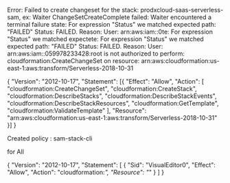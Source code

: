 Error: Failed to create changeset for the stack: prodxcloud-saas-serverless-sam, ex: Waiter ChangeSetCreateComplete failed: Waiter encountered a terminal failure state: For expression "Status" we matched expected path: "FAILED" Status: FAILED. Reason: User: arn:aws:iam::0te: For expression "Status" we matched expectete: For expression "Status" we matched expected path: "FAILED" Status: FAILED. Reason: User: arn:aws:iam::059978233428:root is not authorized to perform: cloudformation:CreateChangeSet on resource: arn:aws:cloudformation:us-east-1:aws:transform/Serverless-2018-10-31

{
    "Version": "2012-10-17",
    "Statement": [{
        "Effect": "Allow",
        "Action": [
            "cloudformation:CreateChangeSet",
             "cloudformation:CreateStack",
            "cloudformation:DescribeStacks",
            "cloudformation:DescribeStackEvents",
            "cloudformation:DescribeStackResources",
            "cloudformation:GetTemplate",
            "cloudformation:ValidateTemplate"
        ],
        "Resource": "arn:aws:cloudformation:us-east-1:aws:transform/Serverless-2018-10-31"
    }]
}

Created policy : sam-stack-cli


for All

{
	"Version": "2012-10-17",
	"Statement": [
		{
			"Sid": "VisualEditor0",
			"Effect": "Allow",
			"Action": "cloudformation:*",
			"Resource": "*"
		}
	]
}